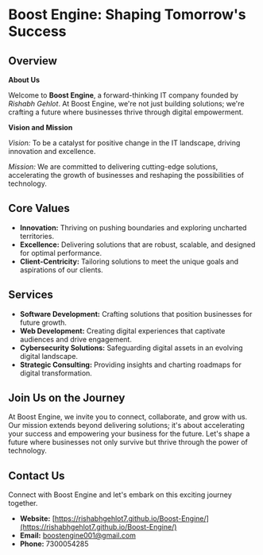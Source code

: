 # Boost Engine: Shaping Tomorrow's Success

## Overview

**About Us**

Welcome to **Boost Engine**, a forward-thinking IT company founded by *Rishabh Gehlot*. At Boost Engine, we're not just building solutions; we're crafting a future where businesses thrive through digital empowerment.

**Vision and Mission**

*Vision:* To be a catalyst for positive change in the IT landscape, driving innovation and excellence.

*Mission:* We are committed to delivering cutting-edge solutions, accelerating the growth of businesses and reshaping the possibilities of technology.

## Core Values

- **Innovation:** Thriving on pushing boundaries and exploring uncharted territories.
- **Excellence:** Delivering solutions that are robust, scalable, and designed for optimal performance.
- **Client-Centricity:** Tailoring solutions to meet the unique goals and aspirations of our clients.

## Services

- **Software Development:** Crafting solutions that position businesses for future growth.
- **Web Development:** Creating digital experiences that captivate audiences and drive engagement.
- **Cybersecurity Solutions:** Safeguarding digital assets in an evolving digital landscape.
- **Strategic Consulting:** Providing insights and charting roadmaps for digital transformation.

## Join Us on the Journey

At Boost Engine, we invite you to connect, collaborate, and grow with us. Our mission extends beyond delivering solutions; it's about accelerating your success and empowering your business for the future. Let's shape a future where businesses not only survive but thrive through the power of technology.

## Contact Us

Connect with Boost Engine and let's embark on this exciting journey together.

- **Website:** [https://rishabhgehlot7.github.io/Boost-Engine/](https://rishabhgehlot7.github.io/Boost-Engine/)
- **Email:** boostengine001@gmail.com
- **Phone:** 7300054285
